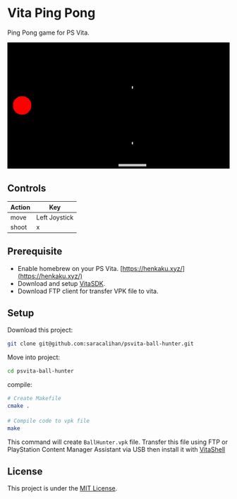 # Vita Ping Pong

Ping Pong game for PS Vita.

![Game Preview](./sce_sys/livearea/contents/startup.png)

## Controls
|Action|Key              |
|-----|------------------|
|move | Left Joystick    |
|shoot| x                |

## Prerequisite

- Enable homebrew on your PS Vita. [https://henkaku.xyz/](https://henkaku.xyz/)
- Download and setup [VitaSDK](https://vitasdk.org/).
- Download FTP client for transfer VPK file to vita.

## Setup

Download this project:

```bash
git clone git@github.com:saracalihan/psvita-ball-hunter.git
```

Move into project:

```bash
cd psvita-ball-hunter
```

compile:

```bash
# Create Makefile
cmake .

# Compile code to vpk file
make
```

This command will create `BallHunter.vpk` file. Transfer this file using FTP or PlayStation Content Manager Assistant via USB then install it with [VitaShell](https://www.cfwaifu.com/vitashell/)

## License
This project is under the [MIT License](./LICENSE).
